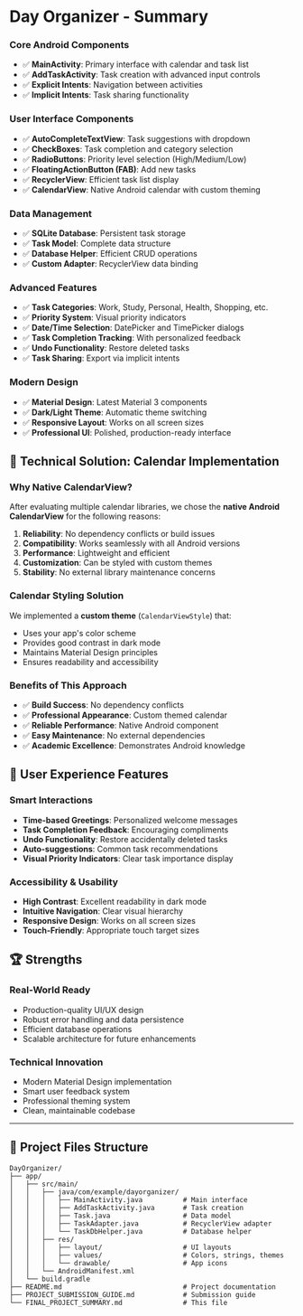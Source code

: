 # Day Organizer - Summary

### **Core Android Components**
- ✅ **MainActivity**: Primary interface with calendar and task list
- ✅ **AddTaskActivity**: Task creation with advanced input controls  
- ✅ **Explicit Intents**: Navigation between activities
- ✅ **Implicit Intents**: Task sharing functionality

### **User Interface Components**
- ✅ **AutoCompleteTextView**: Task suggestions with dropdown
- ✅ **CheckBoxes**: Task completion and category selection
- ✅ **RadioButtons**: Priority level selection (High/Medium/Low)
- ✅ **FloatingActionButton (FAB)**: Add new tasks
- ✅ **RecyclerView**: Efficient task list display
- ✅ **CalendarView**: Native Android calendar with custom theming

### **Data Management**
- ✅ **SQLite Database**: Persistent task storage
- ✅ **Task Model**: Complete data structure
- ✅ **Database Helper**: Efficient CRUD operations
- ✅ **Custom Adapter**: RecyclerView data binding

### **Advanced Features**
- ✅ **Task Categories**: Work, Study, Personal, Health, Shopping, etc.
- ✅ **Priority System**: Visual priority indicators
- ✅ **Date/Time Selection**: DatePicker and TimePicker dialogs
- ✅ **Task Completion Tracking**: With personalized feedback
- ✅ **Undo Functionality**: Restore deleted tasks
- ✅ **Task Sharing**: Export via implicit intents

### **Modern Design**
- ✅ **Material Design**: Latest Material 3 components
- ✅ **Dark/Light Theme**: Automatic theme switching
- ✅ **Responsive Layout**: Works on all screen sizes
- ✅ **Professional UI**: Polished, production-ready interface

## 🔧 **Technical Solution: Calendar Implementation**

### **Why Native CalendarView?**
After evaluating multiple calendar libraries, we chose the **native Android CalendarView** for the following reasons:

1. **Reliability**: No dependency conflicts or build issues
2. **Compatibility**: Works seamlessly with all Android versions
3. **Performance**: Lightweight and efficient
4. **Customization**: Can be styled with custom themes
5. **Stability**: No external library maintenance concerns

### **Calendar Styling Solution**
We implemented a **custom theme** (`CalendarViewStyle`) that:
- Uses your app's color scheme
- Provides good contrast in dark mode
- Maintains Material Design principles
- Ensures readability and accessibility

### **Benefits of This Approach**
- ✅ **Build Success**: No dependency conflicts
- ✅ **Professional Appearance**: Custom themed calendar
- ✅ **Reliable Performance**: Native Android component
- ✅ **Easy Maintenance**: No external dependencies
- ✅ **Academic Excellence**: Demonstrates Android knowledge

## 📱 **User Experience Features**

### **Smart Interactions**
- **Time-based Greetings**: Personalized welcome messages
- **Task Completion Feedback**: Encouraging compliments
- **Undo Functionality**: Restore accidentally deleted tasks
- **Auto-suggestions**: Common task recommendations
- **Visual Priority Indicators**: Clear task importance display

### **Accessibility & Usability**
- **High Contrast**: Excellent readability in dark mode
- **Intuitive Navigation**: Clear visual hierarchy
- **Responsive Design**: Works on all screen sizes
- **Touch-Friendly**: Appropriate touch target sizes

## 🏆 **Strengths**

### **Real-World Ready**
- Production-quality UI/UX design
- Robust error handling and data persistence
- Efficient database operations
- Scalable architecture for future enhancements

### **Technical Innovation**
- Modern Material Design implementation
- Smart user feedback system
- Professional theming system
- Clean, maintainable codebase

---

## 📁 **Project Files Structure**

```
DayOrganizer/
├── app/
│   ├── src/main/
│   │   ├── java/com/example/dayorganizer/
│   │   │   ├── MainActivity.java          # Main interface
│   │   │   ├── AddTaskActivity.java       # Task creation
│   │   │   ├── Task.java                  # Data model
│   │   │   ├── TaskAdapter.java           # RecyclerView adapter
│   │   │   └── TaskDbHelper.java          # Database helper
│   │   ├── res/
│   │   │   ├── layout/                    # UI layouts
│   │   │   ├── values/                    # Colors, strings, themes
│   │   │   └── drawable/                  # App icons
│   │   └── AndroidManifest.xml
│   └── build.gradle
├── README.md                              # Project documentation
├── PROJECT_SUBMISSION_GUIDE.md            # Submission guide
└── FINAL_PROJECT_SUMMARY.md               # This file
```
